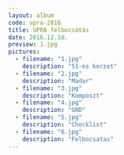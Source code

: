 ```yaml
---
layout: album
code: upra-2016
title: UPRA felbocsátás
date: 2016.12.18.
preview: 1.jpg
pictures:
  - filename: "1.jpg"
    description: "51-es korzet"
  - filename: "2.jpg"
    description: "Madar"
  - filename: "3.jpg"
    description: "Komposzt"
  - filename: "4.jpg"
    description: "GND"
  - filename: "5.jpg"
    description: "Checklist"
  - filename: "6.jpg"
    description: "Felbocsatas"
---
```

